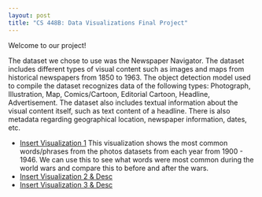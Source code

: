 ```yaml
---
layout: post
title: "CS 448B: Data Visualizations Final Project"
---
```

Welcome to our project!

The dataset we chose to use was the Newspaper Navigator. The dataset includes different types of visual content such as images and maps from historical newspapers from 1850 to 1963. The object detection model used to compile the dataset recognizes data of the following types: Photograph, Illustration, Map, Comics/Cartoon, Editorial Cartoon, Headline, Advertisement. The dataset also includes textual information about the visual content itself, such as text content of a headline. There is also metadata regarding geographical location, newspaper information, dates, etc.


- [Insert Visualization 1](#) This visualization shows the most common words/phrases from the photos datasets from each year from 1900 - 1946. We can use this to see what words were most common during the world wars and compare this to before and after the wars.  
- [Insert Visualization 2 & Desc](#)
- [Insert Visualization 3 & Desc](#)

